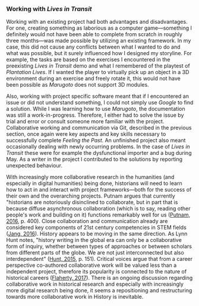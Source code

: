 ### Working with ***Lives in Transit***

Working with an existing project had both advantages and disadvantages. For one, creating something as laborious as a computer game—something I definitely would not have been able to complete from scratch in roughly three months—was made possible by utilizing an existing framework. In my case, this did not cause any conflicts between what I wanted to do and what was possible, but it surely influenced how I designed my storyline. For example, the tasks are based on the exercises I encountered in the preexisting *Lives in Transit* demo and what I remembered of the playtest of *Plantation Lives*. If I wanted the player to virtually pick up an object in a 3D environment during an exercise and freely rotate it, this would not have been possible as *Marugoto* does not support 3D modules.

Also, working with project specific software meant that if I encountered an issue or did not understand something, I could not simply use *Google* to find a solution. While I was learning how to use *Marugoto*, the documentation was still a work-in-progress. Therefore, I either had to solve the issue by trial and error or consult someone more familiar with the project. Collaborative working and communication via Git, described in the previous section, once again were key aspects and key skills necessary to successfully complete *Feeling the Past*. An unfinished project also meant occasionally dealing with newly occurring problems. In the case of *Lives in Transit* these were for example the dysfunctional importer and a bug during May. As a writer in the project I contributed to the solutions by reporting unexpected behaviour.  

With increasingly more collaborative research in the humanities (and especially in digital humanities) being done, historians will need to learn how to act in and interact with project frameworks—both for the success of their own and the overarching projects. Putnam argues that currently "historians are notoriously disinclined to collaborate, but in part that is because diffuse asynchronous collaboration (which is to say, reading other people's work and building on it) functions remarkably well for us ([Putnam, 2016](bibliography.md#putnam-2016), p. 400). Close collaboration and communication already are considered key components of 21st century competencies in STEM fields ([Jang, 2016](bibliography.md#jang-2016)). History appears to be moving in the same direction. As Lynn Hunt notes, "history writing in the global era can only be a collaborative form of inquiry, whether between types of approaches or between scholars from different parts of the globe. We are not just interconnected but also interdependent" ([Hunt, 2015](bibliography.md#hunt-2015), p. 151). Critical voices argue that from a career perspective co-authored collaborative work will be valued less than a independent project, therefore its popularity is connected to the nature of historical careers ([Flaherty, 2017](bibliography.md#flaherty-2017)). There is an ongoing discussion regarding collaborative work in historical research and especially with increasingly more digital research being done, it seems a repositioning and restructuring towards more collaborative work in History is inevitable.